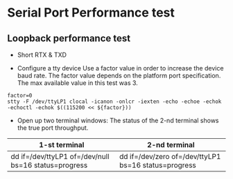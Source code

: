 # Serial Port Performance test

## Loopback performance test

* Short RTX & TXD

* Configure a tty device
Use a factor value in order to increase the device baud rate. The factor value depends on the platform port specification.
The max available value in this test was 3.
```
factor=0
stty -F /dev/ttyLP1 clocal -icanon -onlcr -iexten -echo -echoe -echok -echoctl -echok $((115200 << ${factor}))
```

* Open up two terminal windows:
The status of the 2-nd terminal shows the true port throughput.

|1-st terminal|2-nd terminal|
|----|----|
|dd if=/dev/ttyLP1 of=/dev/null bs=16 status=progress|dd if=/dev/zero of=/dev/ttyLP1 bs=16 status=progress|
